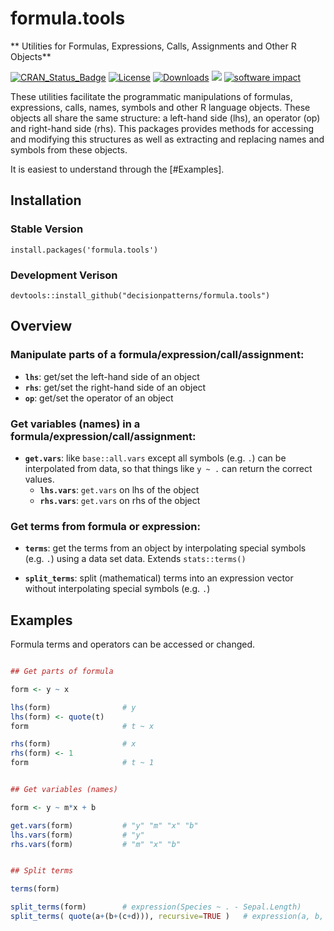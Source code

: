 # formula.tools 

** Utilities for Formulas, Expressions, Calls, Assignments and Other R Objects**

[![CRAN_Status_Badge](https://www.r-pkg.org/badges/version/formula.tools)](https://cran.r-project.org/package=formula.tools)
[![License](https://img.shields.io/badge/license-GPL%20%28%3E=%202%29-brightgreen.svg?style=flat)](https://www.gnu.org/licenses/gpl-2.0.html) 
[![Downloads](https://cranlogs.r-pkg.org/badges/formula.tools?color=brightgreen)](https://www.r-pkg.org/pkg/formula.tools)
[![](http://cranlogs.r-pkg.org/badges/grand-total/formula.tools)](http://cran.rstudio.com/web/packages/formula.tools/index.html)
[![software impact](http://depsy.org/api/package/r/formula.tools/badge.svg)](http://depsy.org/package/r/formula.tools)

These utilities facilitate the programmatic manipulations of formulas, 
expressions, calls, names, symbols and other R language objects. These objects 
all share the same structure: a left-hand side (lhs), an operator (op) and 
right-hand side (rhs). This packages provides methods for accessing and 
modifying this structures as well as extracting and replacing names and 
symbols from these objects.

It is easiest to understand through the [#Examples].


## Installation 

### Stable Version 

    install.packages('formula.tools')

### Development Verison 

    devtools::install_github("decisionpatterns/formula.tools")
    
    
    
## Overview

### Manipulate parts of a formula/expression/call/assignment:

 - **`lhs`**: get/set the left-hand side of an object
 - **`rhs`**: get/set the right-hand side of an object
 - **`op`**: get/set the operator of an object
 

### Get variables (names) in a formula/expression/call/assignment: 

 - **`get.vars`**: like `base::all.vars` except all symbols (e.g. `.`) can be
   interpolated from data, so that things like `y ~ .` can return the correct 
   values.
   - **`lhs.vars`**: `get.vars` on lhs of the object 
   - **`rhs.vars`**: `get.vars` on rhs of the object
   
   
### Get terms from formula or expression:

 - **`terms`**: get the terms from an object by interpolating special symbols 
       (e.g. `.`) using a data set data.  Extends `stats::terms()` 
       
 - **`split_terms`**: split (mathematical) terms into an expression vector without
   interpolating special symbols (e.g. `.`)

 
## Examples 

Formula terms and operators can be accessed or changed. 

```r

## Get parts of formula 

form <- y ~ x 

lhs(form)                # y
lhs(form) <- quote(t)
form                     # t ~ x

rhs(form)                # x
rhs(form) <- 1
form                     # t ~ 1


## Get variables (names)

form <- y ~ m*x + b

get.vars(form)           # "y" "m" "x" "b"
lhs.vars(form)           # "y"
rhs.vars(form)           # "m" "x" "b"


## Split terms

terms(form)

split_terms(form)        # expression(Species ~ . - Sepal.Length)
split_terms( quote(a+(b+(c+d))), recursive=TRUE )   # expression(a, b, c, d)

```
    
